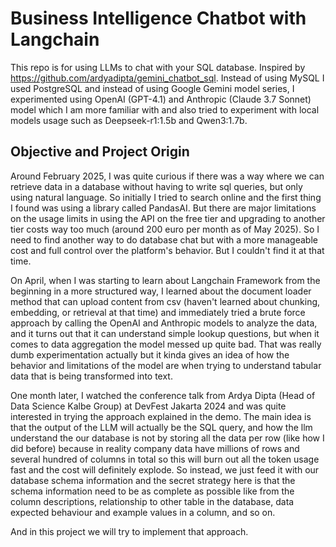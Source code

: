 # Business Intelligence Chatbot with Langchain

This repo is for using LLMs to chat with your SQL database. Inspired by https://github.com/ardyadipta/gemini_chatbot_sql. Instead of using MySQL I used PostgreSQL and instead of using Google Gemini model series, I experimented using OpenAI (GPT-4.1) and Anthropic (Claude 3.7 Sonnet) model which I am more familiar with and also tried to experiment with local models usage such as Deepseek-r1:1.5b and Qwen3:1.7b.

## Objective and Project Origin
Around February 2025, I was quite curious if there was a way where we can retrieve data in a database without having to write sql queries, but only using natural language. So initially I tried to search online and the first thing I found was using a library called PandasAI. But there are major limitations on the usage limits in using the API on the free tier and upgrading to another tier costs way too much (around 200 euro per month as of May 2025). So I need to find another way to do database chat but with a more manageable cost and full control over the platform's behavior. But I couldn't find it at that time. 

On April, when I was starting to learn about Langchain Framework from the beginning in a more structured way, I learned about the document loader method that can upload content from csv (haven't learned about chunking, embedding, or retrieval at that time) and immediately tried a brute force approach by calling the OpenAI and Anthropic models to analyze the data, and it turns out that it can understand simple lookup questions, but when it comes to data aggregation the model messed up quite bad. That was really dumb experimentation actually but it kinda gives an idea of ​​how the behavior and limitations of the model are when trying to understand tabular data that is being transformed into text.

One month later, I watched the conference talk from Ardya Dipta (Head of Data Science Kalbe Group) at DevFest Jakarta 2024 and was quite interested in trying the approach explained in the demo. The main idea is that the output of the LLM will actually be the SQL query, and how the llm understand the our database is not by storing all the data per row (like how I did before) because in reality company data have millions of rows and several hundred of columns in total so this will burn out all the token usage fast and the cost will definitely explode. So instead, we just feed it with our database schema information and the secret strategy here is that the schema information need to be as complete as possible like from the column descriptions, relationship to other table in the database, data expected behaviour and example values in a column, and so on.

And in this project we will try to implement that approach.